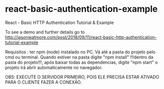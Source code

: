 # react-basic-authentication-example

React - Basic HTTP Authentication Tutorial & Example

To see a demo and further details go to http://jasonwatmore.com/post/2018/09/11/react-basic-http-authentication-tutorial-example

Requisitos : ter npm (node) instalado no PC.
Vá até a pasta do projeto pelo cmd ou terminal.
Quando estiver na pasta digite "npm install" !!!dentro da pasta do projeto!!!, após baixar todas as dependencias,
digite "npm start" o projeto irá abrir automaticamente no navegador.

OBS: EXECUTE O SERVIDOR PRIMEIRO, POIS ELE PRECISA ESTAR ATIVADO PARA O CLIENTE FAZER A CONEXÃO.



